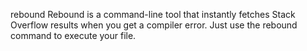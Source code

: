 rebound
Rebound is a command-line tool that instantly fetches Stack Overflow results when you get a compiler error. Just use the rebound command to execute your file.
